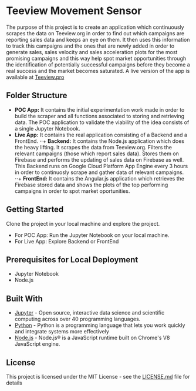 # Teeview Movement Sensor

The purpose of this project is to create an application which continuously scrapes the data on Teeview.org in order to find out which campaigns are reporting sales data and keeps an eye on them. It then uses this information to track this campaigns and the ones that are newly added in order to generate sales, sales velocity and sales acceleration plots for the most promising campaigns and this way help spot market opportunities through the identification of potentially successful campaigns before they become a real success and the market becomes saturated. A live version of the app is available at [Teeview.pro](https://teeview.pro/)

## Folder Structure

* __POC App:__ It contains the initial experimentation work made in order to build the scraper and all functions associated to storing and retrieving data. The POC application to validate the viability of the idea consists of a single Jupyter Notebook.
* __Live App:__ It contains the real application consisting of a Backend and a FrontEnd.
⋅⋅+ __Backend:__ It contains the Node.js application which does the heavy lifting. It scrapes the data from Teeview.org. Filters the relevant campaigns (those which report sales data). Stores them on Firebase and performs the updating of sales data on Firebase as well. This Backend runs on Google Cloud Platform App Engine every 3 hours in order to continuosly scrape and gather data of relevant campaigns.
⋅⋅+ __FrontEnd:__ It contains the Angular.js application which retrieves the Firebase stored data and shows the plots of the top performing campaigns in order to spot market oportunities.

## Getting Started

Clone the project in your local machine and explore the project.

* For POC App: Run the Jupyter Notebook on your local machine.
* For Live App: Explore Backend or FrontEnd

## Prerequisites for Local Deployment

* Jupyter Notebook
* Node.js

## Built With

* [Jupyter](http://jupyter.org/) - Open source, interactive data science and scientific computing across over 40 programming languages.
* [Python](https://www.python.org/) - Python is a programming language that lets you work quickly
and integrate systems more effectively
* [Node.js](https://nodejs.org/en/) - Node.js® is a JavaScript runtime built on Chrome's V8 JavaScript engine. 

## License

This project is licensed under the MIT License - see the [LICENSE.md](LICENSE.md) file for details